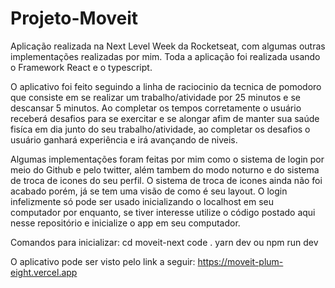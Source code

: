 # Projeto-Moveit
Aplicação realizada na Next Level Week da Rocketseat, com algumas outras implementações realizadas por mim.
Toda a aplicação foi realizada usando o Framework React e o typescript.

O aplicativo foi feito seguindo a linha de raciocinio da tecnica de pomodoro que consiste 
em se realizar um trabalho/atividade por 25 minutos e se descansar 5 minutos. 
Ao completar os tempos corretamente o usuário receberá desafios para se exercitar 
e se alongar afim de manter sua saúde fisíca em dia junto do seu trabalho/atividade, ao completar 
os desafios o usuário ganhará experiência e irá avançando de niveis.

Algumas implementações foram feitas por mim como o sistema de login por meio do Github e pelo twitter, 
além tambem do modo noturno e do sistema de troca de icones do seu perfil. 
O sistema de troca de icones ainda não foi acabado porém, já se tem uma visão de como é seu layout.
O login infelizmente só pode ser usado inicializando o localhost em seu computador por enquanto, 
se tiver interesse utilize o código postado aqui nesse repositório e inicialize o app em seu computador. 

Comandos para inicializar: cd moveit-next 
                           code . 
                           yarn dev ou npm run dev 
             

O aplicativo pode ser visto pelo link a seguir: https://moveit-plum-eight.vercel.app   

